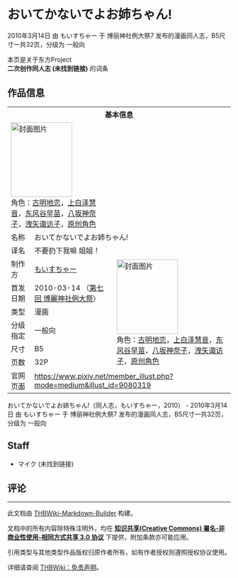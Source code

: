 # おいてかないでよお姉ちゃん!

<!-- source html: G:\repos\THBWiki-Markdown-Builder\THBWikiMarkdown\Temp\main\9\92\ns0%3A%E3%81%8A%E3%81%84%E3%81%A6%E3%81%8B%E3%81%AA%E3%81%84%E3%81%A7%E3%82%88%E3%81%8A%E5%A7%89%E3%81%A1%E3%82%83%E3%82%93%21.html -->

2010年3月14日 由 もいすちゃー 于 博丽神社例大祭7 发布的漫画同人志，B5尺寸一共32页，分级为 一般向

本页是关于东方Project  
 **二次创作同人志 (未找到链接)** 的词条
## 作品信息

<table><tbody><tr><th colspan="3">基本信息</th></tr><tr><td class="cover-artwork-mobile" colspan="2"><a href="./文件-おいてかないでよお姉ちゃん!封面.jpg.md" class="image" title="封面图片"><img alt="封面图片" src="https://upload.thwiki.cc/thumb/4/48/%E3%81%8A%E3%81%84%E3%81%A6%E3%81%8B%E3%81%AA%E3%81%84%E3%81%A7%E3%82%88%E3%81%8A%E5%A7%89%E3%81%A1%E3%82%83%E3%82%93%21%E5%B0%81%E9%9D%A2.jpg/138px-%E3%81%8A%E3%81%84%E3%81%A6%E3%81%8B%E3%81%AA%E3%81%84%E3%81%A7%E3%82%88%E3%81%8A%E5%A7%89%E3%81%A1%E3%82%83%E3%82%93%21%E5%B0%81%E9%9D%A2.jpg" decoding="async" loading="lazy" width="138" height="168" srcset="https://upload.thwiki.cc/thumb/4/48/%E3%81%8A%E3%81%84%E3%81%A6%E3%81%8B%E3%81%AA%E3%81%84%E3%81%A7%E3%82%88%E3%81%8A%E5%A7%89%E3%81%A1%E3%82%83%E3%82%93%21%E5%B0%81%E9%9D%A2.jpg/207px-%E3%81%8A%E3%81%84%E3%81%A6%E3%81%8B%E3%81%AA%E3%81%84%E3%81%A7%E3%82%88%E3%81%8A%E5%A7%89%E3%81%A1%E3%82%83%E3%82%93%21%E5%B0%81%E9%9D%A2.jpg 1.5x, https://upload.thwiki.cc/thumb/4/48/%E3%81%8A%E3%81%84%E3%81%A6%E3%81%8B%E3%81%AA%E3%81%84%E3%81%A7%E3%82%88%E3%81%8A%E5%A7%89%E3%81%A1%E3%82%83%E3%82%93%21%E5%B0%81%E9%9D%A2.jpg/276px-%E3%81%8A%E3%81%84%E3%81%A6%E3%81%8B%E3%81%AA%E3%81%84%E3%81%A7%E3%82%88%E3%81%8A%E5%A7%89%E3%81%A1%E3%82%83%E3%82%93%21%E5%B0%81%E9%9D%A2.jpg 2x" data-file-width="1116" data-file-height="1359"></a><div class="cover-char">角色：<a href="./古明地恋.md" title="古明地恋">古明地恋</a>，<a href="./上白泽慧音.md" title="上白泽慧音">上白泽慧音</a>，<a href="./东风谷早苗.md" title="东风谷早苗">东风谷早苗</a>，<a href="./八坂神奈子.md" title="八坂神奈子">八坂神奈子</a>，<a href="./洩矢诹访子.md" title="洩矢诹访子">洩矢诹访子</a>，<a href="/index.php?title=%E5%8E%9F%E5%88%9B%E8%A7%92%E8%89%B2&amp;action=edit&amp;redlink=1" class="new" title="原创角色（页面不存在）">原创角色</a></div></td>
</tr><tr><td class="label">名称</td><td colspan="2"> おいてかないでよお姉ちゃん! </td></tr><tr><td class="label">译名</td><td colspan="2"> 不要扔下我嘛 姐姐！ </td></tr><tr><td class="label">制作方</td><td><a href="./もいすちゃー.md" title="もいすちゃー">もいすちゃー</a></td><td class="cover-artwork" rowspan="6" style="min-width:168px;"><a href="./文件-おいてかないでよお姉ちゃん!封面.jpg.md" class="image" title="封面图片"><img alt="封面图片" src="https://upload.thwiki.cc/thumb/4/48/%E3%81%8A%E3%81%84%E3%81%A6%E3%81%8B%E3%81%AA%E3%81%84%E3%81%A7%E3%82%88%E3%81%8A%E5%A7%89%E3%81%A1%E3%82%83%E3%82%93%21%E5%B0%81%E9%9D%A2.jpg/138px-%E3%81%8A%E3%81%84%E3%81%A6%E3%81%8B%E3%81%AA%E3%81%84%E3%81%A7%E3%82%88%E3%81%8A%E5%A7%89%E3%81%A1%E3%82%83%E3%82%93%21%E5%B0%81%E9%9D%A2.jpg" decoding="async" loading="lazy" width="138" height="168" srcset="https://upload.thwiki.cc/thumb/4/48/%E3%81%8A%E3%81%84%E3%81%A6%E3%81%8B%E3%81%AA%E3%81%84%E3%81%A7%E3%82%88%E3%81%8A%E5%A7%89%E3%81%A1%E3%82%83%E3%82%93%21%E5%B0%81%E9%9D%A2.jpg/207px-%E3%81%8A%E3%81%84%E3%81%A6%E3%81%8B%E3%81%AA%E3%81%84%E3%81%A7%E3%82%88%E3%81%8A%E5%A7%89%E3%81%A1%E3%82%83%E3%82%93%21%E5%B0%81%E9%9D%A2.jpg 1.5x, https://upload.thwiki.cc/thumb/4/48/%E3%81%8A%E3%81%84%E3%81%A6%E3%81%8B%E3%81%AA%E3%81%84%E3%81%A7%E3%82%88%E3%81%8A%E5%A7%89%E3%81%A1%E3%82%83%E3%82%93%21%E5%B0%81%E9%9D%A2.jpg/276px-%E3%81%8A%E3%81%84%E3%81%A6%E3%81%8B%E3%81%AA%E3%81%84%E3%81%A7%E3%82%88%E3%81%8A%E5%A7%89%E3%81%A1%E3%82%83%E3%82%93%21%E5%B0%81%E9%9D%A2.jpg 2x" data-file-width="1116" data-file-height="1359"></a><div class="cover-char">角色：<a href="./古明地恋.md" title="古明地恋">古明地恋</a>，<a href="./上白泽慧音.md" title="上白泽慧音">上白泽慧音</a>，<a href="./东风谷早苗.md" title="东风谷早苗">东风谷早苗</a>，<a href="./八坂神奈子.md" title="八坂神奈子">八坂神奈子</a>，<a href="./洩矢诹访子.md" title="洩矢诹访子">洩矢诹访子</a>，<a href="/index.php?title=%E5%8E%9F%E5%88%9B%E8%A7%92%E8%89%B2&amp;action=edit&amp;redlink=1" class="new" title="原创角色（页面不存在）">原创角色</a></div></td>
</tr><tr><td class="label">首发日期</td><td>2010-03-14&#160;（<a href="/展会作品列表?e=%E5%8D%9A%E4%B8%BD%E7%A5%9E%E7%A4%BE%E4%BE%8B%E5%A4%A7%E7%A5%AD%237">第七回 博麗神社例大祭</a>）</td></tr><tr><td class="label">类型</td><td>漫画</td></tr><tr><td class="label">分级指定</td><td>一般向</td></tr><tr><td class="label">尺寸</td><td>B5</td></tr><tr><td class="label">页数</td><td>32P</td></tr>
<tr><td class="label">官网页面</td><td colspan="2"><a rel="nofollow" class="external free" href="https://www.pixiv.net/member_illust.php?mode=medium&amp;illust_id=9080319">https://www.pixiv.net/member_illust.php?mode=medium&amp;illust_id=9080319</a></td></tr></tbody></table>

おいてかないでよお姉ちゃん!（同人志，もいすちゃー，2010） - 2010年3月14日 由 もいすちゃー 于 博丽神社例大祭7 发布的漫画同人志，B5尺寸一共32页，分级为 一般向
## Staff
- マイク (未找到链接)

## 评论




---

此文档由 [THBWiki-Markdown-Builder](https://github.com/Delsin-Yu/THBWiki-Markdown-Builder) 构建。

文档中的所有内容除特殊注明外，均在 [**知识共享(Creative Commons) 署名-非商业性使用-相同方式共享 3.0 协议**](https://creativecommons.org/licenses/by-sa/3.0/deed.zh-hans) 下提供，附加条款亦可能应用。

引用类型与其他类型作品版权归原作者所有，如有作者授权则遵照授权协议使用。

详细请查阅 [THBWiki：免责声明](https://thbwiki.cc/THBWiki:%E5%85%8D%E8%B4%A3%E5%A3%B0%E6%98%8E)。

